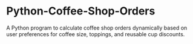 # Python-Coffee-Shop-Orders
A Python program to calculate coffee shop orders dynamically based on user preferences for coffee size, toppings, and reusable cup discounts.
